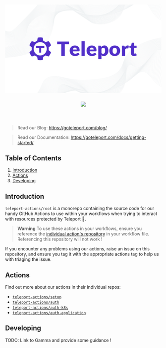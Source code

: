 <div align="center">
   <img src="./assets/img/readme-header.png" width=750/>
   <div align="center" style="padding: 25px">
      <a href="https://www.apache.org/licenses/LICENSE-2.0">
      <img src="https://img.shields.io/badge/Apache-2.0-red.svg" />
      </a>
   </div>
</div>
</br>

> Read our Blog: <https://goteleport.com/blog/>

> Read our Documentation: <https://goteleport.com/docs/getting-started/>

## Table of Contents

1. [Introduction](#introduction)
1. [Actions](#actions)
1. [Developing](#developing)

## Introduction

`teleport-actions/root` is a monorepo containing the source code for our handy
GitHub Actions to use within your workflows when trying to interact with
resources protected by Teleport 🚀.

> **Warning**
> To use these actions in your workflows, ensure you reference the [individual
> action's repository](#actions) in your workflow file. Referencing this
> repository will not work !

If you encounter any problems using our actions, raise an issue on this
repository, and ensure you tag it with the appropriate actions tag to help us
with triaging the issue.

## Actions

Find out more about our actions in their individual repos:

- [`teleport-actions/setup`](https://github.com/teleport-actions/setup)
- [`teleport-actions/auth`](https://github.com/teleport-actions/auth)
- [`teleport-actions/auth-k8s`](https://github.com/teleport-actions/auth-k8s)
- [`teleport-actions/auth-application`](https://github.com/teleport-actions/auth-application)

## Developing

TODO: Link to Gamma and provide some guidance !
